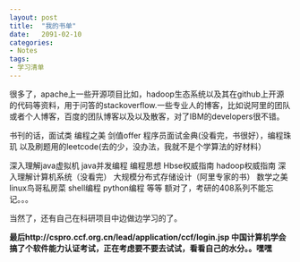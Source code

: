 ```yaml
---
layout: post
title:  "我的书单"
date:   2091-02-10
categories: 
- Notes 
tags:
- 学习清单
---
```



很多了，apache上一些开源项目比如，hadoop生态系统以及其在github上开源的代码等资料，用于问答的stackoverflow.一些专业人的博客，比如说阿里的团队或者个人博客，百度的团队博客以及以及散客，对了IBM的developers很不错。

书刊的话，面试类 编程之美 剑值offer  程序员面试金典(没看完，书很好），编程珠玑 以及刷题用的leetcode(去的少，没办法，我就不是个学算法的好材料）

深入理解java虚拟机  java并发编程  编程思想 Hbse权威指南 hadoop权威指南 深入理解计算机系统（没看完）  大规模分布式存储设计（阿里专家的书）  数学之美  linux鸟哥私房菜  shell编程 python编程  等等 额对了，考研的408系列不能忘记。。。

当然了，还有自己在科研项目中边做边学习的了。


**最后http://cspro.ccf.org.cn/lead/application/ccf/login.jsp 中国计算机学会搞了个软件能力认证考试，正在考虑要不要去试试，看看自己的水分。。嘿嘿**
